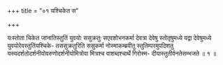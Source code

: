 +++
title = "०१ यश्चिकेत स"

+++

यःस्तोता चिकेत जानातिस्तुतिं युवयोः ससुक्रतुः सएवशोभनकर्मा देवत्रा देवेषु स्तोतृषुमध्ये यद्वा देवेषुमध्ये युवयोरेवस्तुतिंयश्चिके- तससुक्रतुरिति ससुकर्मा नोस्माकम्ब्रवीतु स्तुतिम्परमुपदिशतु यस्यदर्शतोदर्शनीयोवरुणोदर्शनीयोमित्रोवा मित्रश्च वाशब्दश्चार्थे गिरोस्म- दीयास्तुतीर्वनतेसम्भजते ॥ १ ॥